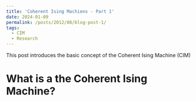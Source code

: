 ```yaml
---
title: 'Coherent Ising Machiens - Part 1'
date: 2024-01-09
permalink: /posts/2012/08/blog-post-1/
tags:
  - CIM
  - Research
---
```


This post introduces the basic concept of the Coherent Ising Machine (CIM)

What is a the Coherent Ising Machine?
======
<!-- 
In recent years, Quantum Computing has gained global attention because of the exponential speedup which can be achieved compared to classical computers on solving combinatorial optimisation problems. These problems are a special group of problems called NP-hard, that are difficult to solve in polynomial time. Several different quantum architectures and simulators have been proposed around the world to tackle these problems using different techniques such as superconducting qubits \cite{dwave1, super1}, trapped-ion \cite{ion1, ion2}, etc. Coherent Ising machine (CIM) is a system of optical parametric oscillators (OPOs), where OPO oscillations that are strong enough to exceed the threshold limit can be interpreted as an optimum answer for a given Hamiltonian \cite{Yamamoto2}.

With the use of a Phase-sensitive amplifier (PSA) with an optical cavity shown in Fig:\ref{FigMFBCIM}, a coherent state can be achieved in the CIM. This gives the freedom to consider the spin-up-state as 0 and spin-down-state as $\pi$ and the overall state as an Ising spin model. The $J_{ij}$ matrix or the mutual coupling matrix is created using a mutual injection field. Then the mathematical model of the CIM which is approximately described by the following c-number Langevin equations can be obtained \cite{Yamamoto1, Yamamoto2}.

\begin{tcolorbox}
\begin{equation}
\label{initCIM}
\begin{split}
        \frac{d}{dt}c_i = (-1 + p - P_i )c_i + N_c + \sum_{j=1, j \neq i} J_{ij}c_j\\\\
        \frac{d}{dt}s_i = (-1 - p - P_i )s_i + N_s + \sum_{j=1, j \neq i} J_{ij}s_j
\end{split}
\end{equation}
\end{tcolorbox}

In (\ref{initCIM}), $c$ and $s$ corresponds to the in-phase and quadrature-phase amplitudes of the system. Normalised pump rate is indicated by \emph{p} where $P_i = c_i^2 + s_i^2$. In the equation, the in-phase amplitudes get amplified and quadrature-phase amplitudes get de-amplified by the pump. Because of this only in-phase amplitudes survives to go beyond the oscillation threshold. \cite{Takesue}

\begin{figure}[!ht]
    \centering
    \includegraphics[scale=0.4]{coherentstate.png}
    \caption{CIM States \cite{cim1}}
    \medskip
    \footnotesize
    {During the transition stage from below threshold, which is a squeezed state, when the CIM system reaches the threshold limit, coherent states appear. These bi-stable coherent states in a single OPO can be stated as spin-up and spin-down, otherwise 0 and $\pi$ states.}
    \label{coherentstatel}
\end{figure}
\begin{figure}[!ht]
    \centering
    \includegraphics[scale=0.4]{pitchfork.png}
    \caption{Pitchfork Bifurcation}
    \medskip
    \footnotesize
    {Representation of the pitchfork bifurcation diagram of in-phase amplitudes. Solid lines represent a "stable point", whereas dashed lines represent "unstable".}
    \label{pitchfork}
\end{figure}

\begin{figure}[!ht]
    %\centering
    \includegraphics[scale=0.5]{cim.png}
    \caption{MFB-CIM architecture}
    \medskip
    \footnotesize
    {Coherent Ising Machine (CIM) consists of a Degenerated Optical Parametric Oscillator network with a Measurement-Feedback module. The pump pulses are injected into the main cavity by a second harmonic generation (SHG). For generating optical parametric oscillations, Periodically Poled Lithium Niobate (PPLN), which is a highly efficient optical parametric medium, is used.  If the round-trip time of the ring cavity is correctly adjusted to \textit{N} times the pump pulse interval, \textit{N} independent DOPO pulses can simultaneously coexist inside the cavity. Each of these pulses is either in the $0$-phase state or in the $\pi$-phase state because of the non-linearity of the PPLN. A small portion of the in-phase amplitudes of DOPO pulses are collected by out-coupling it through an output coupler. The measurement is done by using an LO pulse which is directly injected from the pump laser and an optical balanced homodyne detectors. The outputs are converted into digital signals and input to a digital circuit (in this case an FPGA), where the feedback signal is generated.  And then an injection stage creates the optical feedback signal by phase and intensity modulation of local oscillator (LO) pulses and injects it into the cavity. PD: photon-detector; PM: phase modulator; IM: intensity modulator.\cite{Yamamoto1, Yamamoto2, Sasaki}}
    \label{FigMFBCIM}
\end{figure}

%CIM has been a system that is actively being researched to understand how to apply for real-world applications. But the initial physical implementation of the CIM consisted of a significantly small number of DOPO pulses \cite{Yamamoto}. Real-world problems in general is large-scale, requires large number of qubits to simulate. In 2019 Takesue \textit{et al}. proposed a \textit{stable} 2000 DOPO pulse CIM which is called the Large-Scale Coherent Ising Machine (LS-CIM).  LS-CIM enabled researchers to consider variations of CIM to tackle large-scale problems than the initial CIM.

As shown in Fig:\ref{coherentstatel}, above threshold, CIM consists of bi-stable coherent states, $\pi$ and 0, corresponds to spin down and spin up states. This can be stated as a pitchfork bifurcation Fig:\ref{pitchfork}. The second term in (\ref{initCIM}), $\left(N_c = \dfrac{\sqrt{P_i + 0.5}}{A_s}\right)$ and $N_s$ which is, $\left(N_s = \dfrac{\sqrt{P_i + 0.5}}{A_s}\right)$ corresponds to the vacuum fluctuations injected from the external reservoirs and the pump fluctuations coupled into the OPO system via gain saturation. $A_s$ represents the saturation parameter which indicates the nonlinear increase of photon number at OPO threshold. In this thesis we are considering $\dfrac{1}{A_s} = 10^{-7}$ which is closer to the value of experimental CIM (the physical CIM system). 
Inside the cavity, $N$ independent DOPO pulses coexist simultaneously if the round-trip time of the fibre cavity is correctly adjusted to $N$ times the pump pulse interval. The homodyne measurement measures a slight portion of the in-phase amplitudes to create a feedback signal. This feedback signal is created by considering the measurement results from the previous round-trip. In the injection stage, the optical feedback signal is created (using phase and intensity modulation of local oscillator pulses) with the calculated results and injected into the optical cavity by an input coupler.

To derive (\ref{initCIM}), here the Hamiltonian for the whole OPO system was considered only focusing on the observation noise following the recipe suggested by Wiseman and Milburn \cite{wisemen1, wisemen2, wisemen3}. The OPOs are coupled via the measurement feedback in the system. Then by taking the Ito form and using the ensemble average for observation noise, the master equation for the system (for non-conditioned state operators) can be derived. Here we consider the Wigner representation \cite{wisemen5} (a quasi-probability distribution function which results in Fokker-Plank equations when applied to the master equation) of the state operators in the master equation mentioned earlier, and applying the Ito rule \cite{wisemen5}, the mutually correlated noise in OPOs can be obtained.  The injection fields for the phase components (in-phase and quadrature-phase) are stated in the third components in (\ref{initCIM}). -->